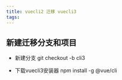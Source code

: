 ```yaml
---
title: vuecli2 迁移 vuecli3
tags:
---
```

## 新建迁移分支和项目

*  新建分支 git checkout -b cli3

* 下载vuecli3安装器 npm install -g @vue/cli


